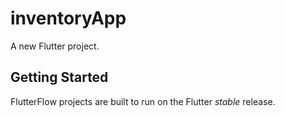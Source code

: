 # inventoryApp

A new Flutter project.

## Getting Started

FlutterFlow projects are built to run on the Flutter _stable_ release.
